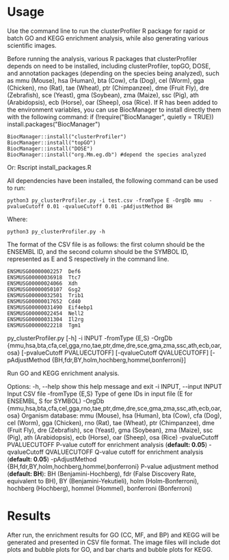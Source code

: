 # Usage
Use the command line to run the clusterProfiler R package for rapid or batch GO and KEGG enrichment analysis, while also generating various scientific images.

Before running the analysis, various R packages that clusterProfiler depends on need to be installed, including clusterProfiler, topGO, DOSE, and annotation packages (depending on the species being analyzed), such as mmu (Mouse), hsa (Human), bta (Cow), cfa (Dog), cel (Worm), gga (Chicken), rno (Rat), tae (Wheat), ptr (Chimpanzee), dme (Fruit Fly), dre (Zebrafish), sce (Yeast), gma (Soybean), zma (Maize), ssc (Pig), ath (Arabidopsis), ecb (Horse), oar (Sheep), osa (Rice). If R has been added to the environment variables, you can use BiocManager to install directly them with the following command:
    if (!require("BiocManager", quietly = TRUE))
      install.packages("BiocManager")

    BiocManager::install("clusterProfiler")
    BiocManager::install("topGO")
    BiocManager::install("DOSE")
    BiocManager::install("org.Mm.eg.db") #depend the species analyzed

Or:
Rscript install_packages.R

All dependencies have been installed, the following command can be used to run:
    
    python3 py_clusterProfiler.py -i test.csv -fromType E -OrgDb mmu  -pvalueCutoff 0.01 -qvalueCutoff 0.01 -pAdjustMethod BH
    
Where:

    python3 py_clusterProfiler.py -h 
    
The format of the CSV file is as follows: the first column should be the ENSEMBL ID, and the second column should be the SYMBOL ID, represented as E and S respectively in the command line.

    ENSMUSG00000002257	Def6
    ENSMUSG00000036918	Ttc7
    ENSMUSG00000024066	Xdh
    ENSMUSG00000050107	Gsg2
    ENSMUSG00000032501	Trib1
    ENSMUSG00000017652	Cd40
    ENSMUSG00000031490	Eif4ebp1
    ENSMUSG00000022454	Nell2
    ENSMUSG00000031304	Il2rg
    ENSMUSG00000022218	Tgm1

py_clusterProfiler.py [-h] -i INPUT -fromType {E,S} -OrgDb
                             {mmu,hsa,bta,cfa,cel,gga,rno,tae,ptr,dme,dre,sce,gma,zma,ssc,ath,ecb,oar,osa}
                             [-pvalueCutoff PVALUECUTOFF] [-qvalueCutoff QVALUECUTOFF]
                             [-pAdjustMethod {BH,fdr,BY,holm,hochberg,hommel,bonferroni}]

Run GO and KEGG enrichment analysis.

Options:
  -h, --help            show this help message and exit
  -i INPUT, --input INPUT
                        Input CSV file
  -fromType {E,S}       Type of gene IDs in input file (E for ENSEMBL, S for SYMBOL)
  -OrgDb {mmu,hsa,bta,cfa,cel,gga,rno,tae,ptr,dme,dre,sce,gma,zma,ssc,ath,ecb,oar,osa}
                        Organism database: mmu (Mouse), hsa (Human), bta (Cow), cfa (Dog), cel (Worm), gga (Chicken),
                        rno (Rat), tae (Wheat), ptr (Chimpanzee), dme (Fruit Fly), dre (Zebrafish), sce (Yeast), gma
                        (Soybean), zma (Maize), ssc (Pig), ath (Arabidopsis), ecb (Horse), oar (Sheep), osa (Rice)
  -pvalueCutoff PVALUECUTOFF
                        P-value cutoff for enrichment analysis (**default: 0.05**)
  -qvalueCutoff QVALUECUTOFF
                        Q-value cutoff for enrichment analysis (**default: 0.05**)
  -pAdjustMethod {BH,fdr,BY,holm,hochberg,hommel,bonferroni}
                        P-value adjustment method (**default: BH**): BH (Benjamini-Hochberg), fdr (False Discovery Rate,
                        equivalent to BH), BY (Benjamini-Yekutieli), holm (Holm-Bonferroni), hochberg (Hochberg),
                        hommel (Hommel), bonferroni (Bonferroni)

# Results
After run, the enrichment results for GO (CC, MF, and BP) and KEGG will be generated and presented in CSV file format. The image files will include dot plots and bubble plots for GO, and bar charts and bubble plots for KEGG.






